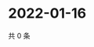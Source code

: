 # 2022-01-16

共 0 条

<!-- BEGIN WEIBO -->
<!-- 最后更新时间 Sun Jan 16 2022 20:18:56 GMT+0800 (China Standard Time) -->

<!-- END WEIBO -->
